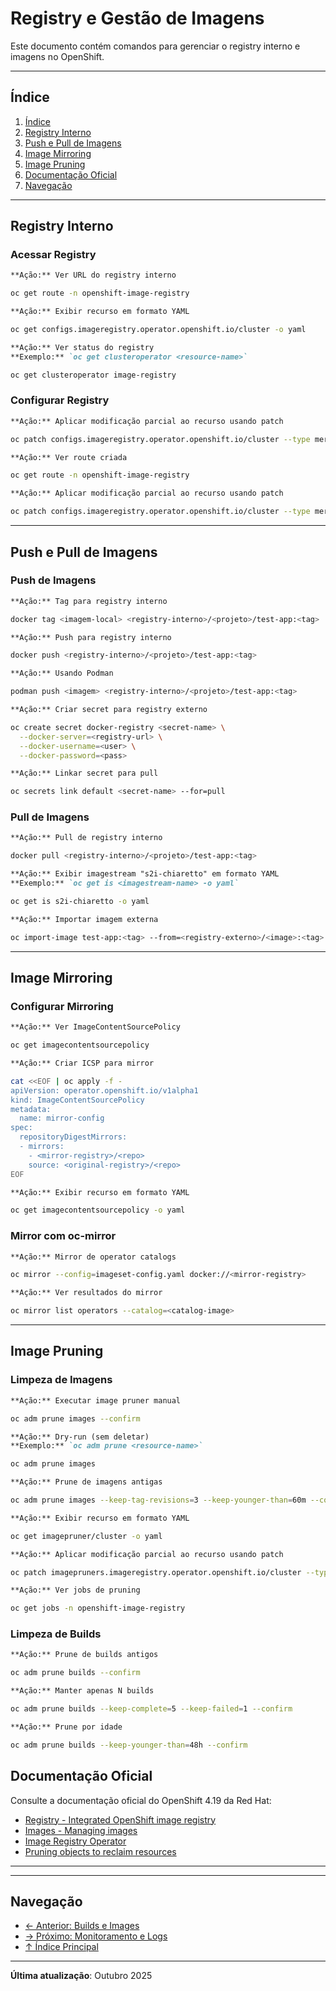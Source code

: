 # Registry e Gestão de Imagens

Este documento contém comandos para gerenciar o registry interno e imagens no OpenShift.

---

## Índice

1. [Índice](#índice)
2. [Registry Interno](#registry-interno)
3. [Push e Pull de Imagens](#push-e-pull-de-imagens)
4. [Image Mirroring](#image-mirroring)
5. [Image Pruning](#image-pruning)
6. [Documentação Oficial](#documentação-oficial)
7. [Navegação](#navegação)
---

## Registry Interno

### Acessar Registry
```markdown
**Ação:** Ver URL do registry interno
```

```bash
oc get route -n openshift-image-registry
```

```markdown
**Ação:** Exibir recurso em formato YAML
```

```bash
oc get configs.imageregistry.operator.openshift.io/cluster -o yaml
```

```markdown
**Ação:** Ver status do registry
**Exemplo:** `oc get clusteroperator <resource-name>`
```

```bash
oc get clusteroperator image-registry
```

### Configurar Registry
```markdown
**Ação:** Aplicar modificação parcial ao recurso usando patch
```

```bash
oc patch configs.imageregistry.operator.openshift.io/cluster --type merge -p '{"spec":{"defaultRoute":true}}'
```

```markdown
**Ação:** Ver route criada
```

```bash
oc get route -n openshift-image-registry
```

```markdown
**Ação:** Aplicar modificação parcial ao recurso usando patch
```

```bash
oc patch configs.imageregistry.operator.openshift.io/cluster --type merge -p '{"spec":{"storage":{"pvc":{"claim":""}}}}'
```

---

## Push e Pull de Imagens

### Push de Imagens
```markdown
**Ação:** Tag para registry interno
```

```bash ignore-test
docker tag <imagem-local> <registry-interno>/<projeto>/test-app:<tag>
```

```markdown
**Ação:** Push para registry interno
```

```bash ignore-test
docker push <registry-interno>/<projeto>/test-app:<tag>
```

```markdown
**Ação:** Usando Podman
```

```bash ignore-test
podman push <imagem> <registry-interno>/<projeto>/test-app:<tag>
```

```markdown
**Ação:** Criar secret para registry externo
```

```bash ignore-test
oc create secret docker-registry <secret-name> \
  --docker-server=<registry-url> \
  --docker-username=<user> \
  --docker-password=<pass>
```

```markdown
**Ação:** Linkar secret para pull
```

```bash ignore-test
oc secrets link default <secret-name> --for=pull
```

### Pull de Imagens
```markdown
**Ação:** Pull de registry interno
```

```bash ignore-test
docker pull <registry-interno>/<projeto>/test-app:<tag>
```

```markdown
**Ação:** Exibir imagestream "s2i-chiaretto" em formato YAML
**Exemplo:** `oc get is <imagestream-name> -o yaml`
```

```bash
oc get is s2i-chiaretto -o yaml
```

```markdown
**Ação:** Importar imagem externa
```

```bash ignore-test
oc import-image test-app:<tag> --from=<registry-externo>/<image>:<tag> --confirm
```

---

## Image Mirroring

### Configurar Mirroring
```markdown
**Ação:** Ver ImageContentSourcePolicy
```

```bash
oc get imagecontentsourcepolicy
```

```markdown
**Ação:** Criar ICSP para mirror
```

```bash ignore-test
cat <<EOF | oc apply -f -
apiVersion: operator.openshift.io/v1alpha1
kind: ImageContentSourcePolicy
metadata:
  name: mirror-config
spec:
  repositoryDigestMirrors:
  - mirrors:
    - <mirror-registry>/<repo>
    source: <original-registry>/<repo>
EOF
```

```markdown
**Ação:** Exibir recurso em formato YAML
```

```bash
oc get imagecontentsourcepolicy -o yaml
```

### Mirror com oc-mirror
```markdown
**Ação:** Mirror de operator catalogs
```

```bash ignore-test
oc mirror --config=imageset-config.yaml docker://<mirror-registry>
```

```markdown
**Ação:** Ver resultados do mirror
```

```bash ignore-test
oc mirror list operators --catalog=<catalog-image>
```

---

## Image Pruning

### Limpeza de Imagens
```markdown
**Ação:** Executar image pruner manual
```

```bash ignore-test
oc adm prune images --confirm
```

```markdown
**Ação:** Dry-run (sem deletar)
**Exemplo:** `oc adm prune <resource-name>`
```

```bash ignore-test
oc adm prune images
```

```markdown
**Ação:** Prune de imagens antigas
```

```bash ignore-test
oc adm prune images --keep-tag-revisions=3 --keep-younger-than=60m --confirm
```

```markdown
**Ação:** Exibir recurso em formato YAML
```

```bash
oc get imagepruner/cluster -o yaml
```

```markdown
**Ação:** Aplicar modificação parcial ao recurso usando patch
```

```bash
oc patch imagepruners.imageregistry.operator.openshift.io/cluster --type merge -p '{"spec":{"schedule":"0 0 * * *","suspend":false,"keepTagRevisions":3}}'
```

```markdown
**Ação:** Ver jobs de pruning
```

```bash
oc get jobs -n openshift-image-registry
```

### Limpeza de Builds
```markdown
**Ação:** Prune de builds antigos
```

```bash ignore-test
oc adm prune builds --confirm
```

```markdown
**Ação:** Manter apenas N builds
```

```bash ignore-test
oc adm prune builds --keep-complete=5 --keep-failed=1 --confirm
```

```markdown
**Ação:** Prune por idade
```

```bash ignore-test
oc adm prune builds --keep-younger-than=48h --confirm
```

## Documentação Oficial

Consulte a documentação oficial do OpenShift 4.19 da Red Hat:

- <a href="https://docs.redhat.com/en/documentation/openshift_container_platform/4.19/html/registry">Registry - Integrated OpenShift image registry</a>
- <a href="https://docs.redhat.com/en/documentation/openshift_container_platform/4.19/html/images">Images - Managing images</a>
- <a href="https://docs.redhat.com/en/documentation/openshift_container_platform/4.19/html/registry/configuring-registry-operator">Image Registry Operator</a>
- <a href="https://docs.redhat.com/en/documentation/openshift_container_platform/4.19/html/building_applications">Pruning objects to reclaim resources</a>
---

---

## Navegação

- [← Anterior: Builds e Images](09-builds-images.md)
- [→ Próximo: Monitoramento e Logs](11-monitoramento-logs.md)
- [↑ Índice Principal](README.md)

---

**Última atualização**: Outubro 2025
